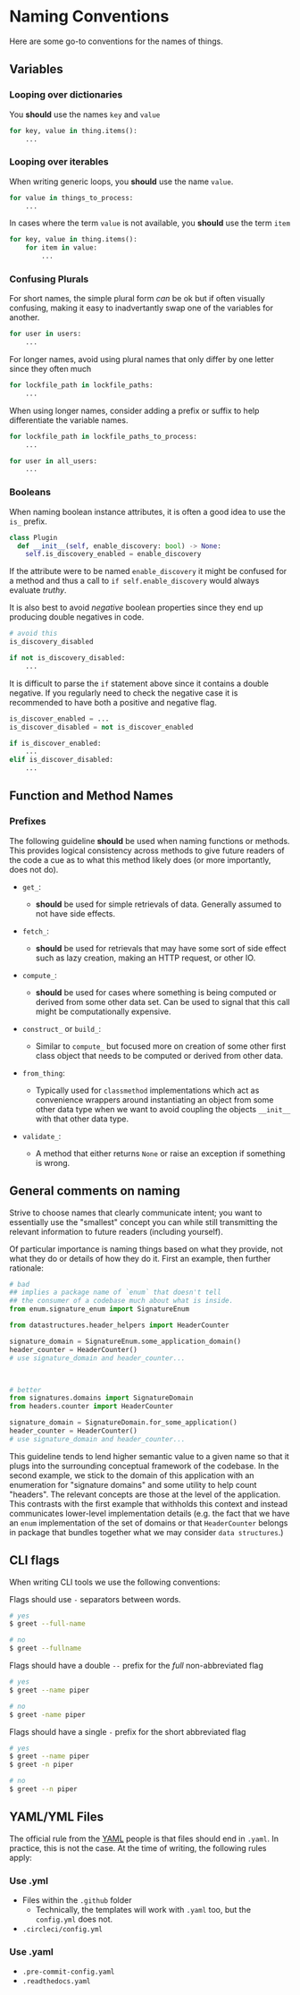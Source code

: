 # Naming Conventions

Here are some go-to conventions for the names of things.


## Variables


### Looping over dictionaries

You **should** use the names `key` and `value`

```python
for key, value in thing.items():
    ...
```


### Looping over iterables


When writing generic loops, you **should** use the name ``value``.

```python
for value in things_to_process:
    ...
```

In cases where the term ``value`` is not available, you **should** use the term
``item``

```python
for key, value in thing.items():
    for item in value:
        ...
```


### Confusing Plurals

For short names, the simple plural form *can* be ok but if often visually
confusing, making it easy to inadvertantly swap one of the variables for
another.

```python
for user in users:
    ...
```


For longer names, avoid using plural names that only differ by one letter since
they often much 

```python
for lockfile_path in lockfile_paths:
    ...
```

When using longer names, consider adding a prefix or suffix to help
differentiate the variable names.

```python
for lockfile_path in lockfile_paths_to_process:
    ...

for user in all_users:
    ...
```


### Booleans

When naming boolean instance attributes, it is often a good idea to use the `is_` prefix.

```python
class Plugin
  def __init__(self, enable_discovery: bool) -> None:
    self.is_discovery_enabled = enable_discovery
```

If the attribute were to be named `enable_discovery` it might be confused for a method and thus a call to `if self.enable_discovery` would always evaluate *truthy*.


It is also best to avoid *negative* boolean properties since they end up producing double negatives in code.


```python
# avoid this
is_discovery_disabled

if not is_discovery_disabled:
    ...
```

It is difficult to parse the `if` statement above since it contains a double
negative.  If you regularly need to check the negative case it is recommended
to have both a positive and negative flag.

```python
is_discover_enabled = ...
is_discover_disabled = not is_discover_enabled

if is_discover_enabled:
    ...
elif is_discover_disabled:
    ...
```



## Function and Method Names


### Prefixes

The following guideline **should** be used when naming functions or methods.
This provides logical consistency across methods to give future readers of the
code a cue as to what this method likely does (or more importantly, does not
do).

- `get_`:
  - **should** be used for simple retrievals of data.  Generally assumed to not have side effects.
- `fetch_`:
  - **should** be used for retrievals that may have some sort of side effect such as lazy creation, making an HTTP request, or other IO.
- `compute_`:
  - **should** be used for cases where something is being computed or derived from some other data set.  Can be used to signal that this call might be computationally expensive.
- `construct_` or `build_`:
  - Similar to `compute_` but focused more on creation of some other first class object that needs to be computed or derived from other data.
- `from_thing`:
  - Typically used for `classmethod` implementations which act as convenience wrappers around instantiating an object from some other data type when we want to avoid coupling the objects `__init__` with that other data type.

- `validate_`:
  - A method that either returns `None` or raise an exception if something is wrong.


## General comments on naming

Strive to choose names that clearly communicate intent; you want to essentially use the "smallest" concept you can while still transmitting the relevant information to future readers (including yourself).

Of particular importance is naming things based on what they provide, not what they do or details of how they do it. First an example, then further rationale:

```python
# bad
## implies a package name of `enum` that doesn't tell
## the consumer of a codebase much about what is inside.
from enum.signature_enum import SignatureEnum

from datastructures.header_helpers import HeaderCounter

signature_domain = SignatureEnum.some_application_domain()
header_counter = HeaderCounter()
# use signature_domain and header_counter...



# better
from signatures.domains import SignatureDomain
from headers.counter import HeaderCounter

signature_domain = SignatureDomain.for_some_application()
header_counter = HeaderCounter()
# use signature_domain and header_counter...
```

This guideline tends to lend higher semantic value to a given name so that it plugs into the surrounding conceptual framework of the codebase. In the second example, we stick to the domain of this application with an enumeration for "signature domains" and some utility to help count "headers". The relevant concepts are those at the level of the application.  This contrasts with the first example that withholds this context and instead communicates lower-level implementation details (e.g. the fact that we have an ``enum`` implementation of the set of domains or that `HeaderCounter` belongs in package that bundles together what we may consider `data structures`.)


## CLI flags

When writing CLI tools we use the following conventions:


Flags should use `-` separators between words.


```bash
# yes
$ greet --full-name

# no
$ greet --fullname
```

Flags should have a double `--` prefix for the *full* non-abbreviated flag

```bash
# yes
$ greet --name piper

# no
$ greet -name piper
```

Flags should have a single `-` prefix for the short abbreviated flag

```bash
# yes
$ greet --name piper
$ greet -n piper

# no
$ greet --n piper
```

## YAML/YML Files

The official rule from the [YAML](www.yaml.org) people is that files should end in `.yaml`.
In practice, this is not the case. At the time of writing, the following rules apply:

### Use .yml

- Files within the `.github` folder
  - Technically, the templates will work with `.yaml` too, but the `config.yml` does not.
- `.circleci/config.yml`

### Use .yaml

- `.pre-commit-config.yaml`
- `.readthedocs.yaml`
